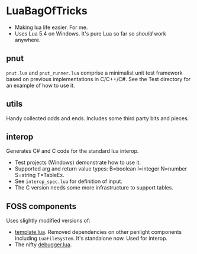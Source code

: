 # LuaBagOfTricks

- Making lua life easier. For me.
- Uses Lua 5.4 on Windows. It's pure Lua so far so *should* work anywhere.

## pnut
`pnut.lua` and `pnut_runner.lua` comprise a minimalist unit test framework based on previous implementations in C/C++/C#.
See the Test directory for an example of how to use it.

## utils
Handy collected odds and ends. Includes some third party bits and pieces.

## interop
Generates C# and C code for the standard lua interop.
- Test projects (Windows) demonstrate how to use it.
- Supported arg and return value types: B=boolean I=integer N=number S=string T=TableEx.
- See `interop_spec.lua` for definition of input.
- The C version needs some more infrastructure to support tables.

## FOSS components

Uses slightly modified versions of:
- [template.lua](https://github.com/lunarmodules/Penlight). Removed dependencies on other penlight components including `LuaFileSystem`. It's standalone now. Used for interop.
- The nifty [debugger.lua](https://github.com/slembcke/debugger.lua).

